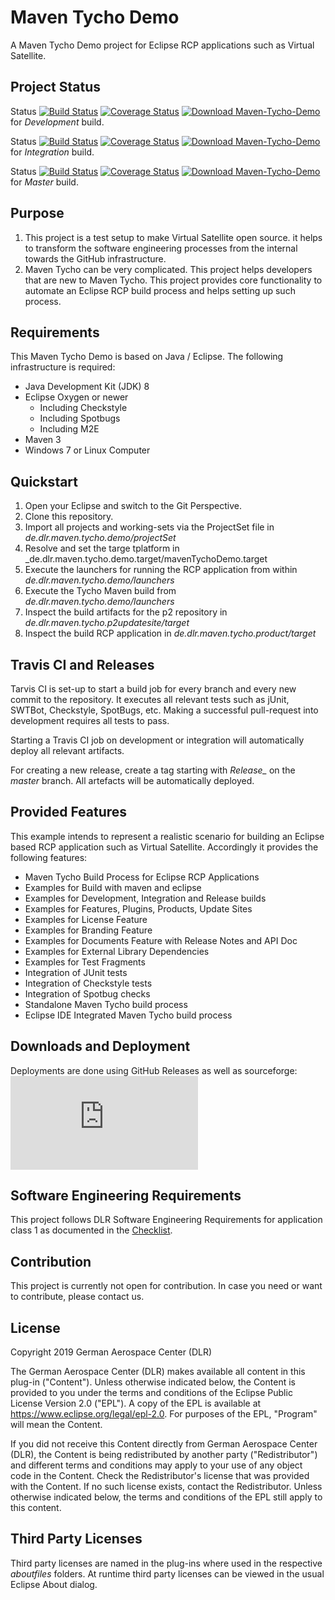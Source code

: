 # Maven Tycho Demo

A Maven Tycho Demo project for Eclipse RCP applications such as Virtual Satellite.

## Project Status

Status [![Build Status](https://travis-ci.org/DLR-SC/Maven-Tycho-Demo.svg?branch=development)](https://travis-ci.org/DLR-SC/Maven-Tycho-Demo) [![Coverage Status](https://codecov.io/gh/DLR-SC/Maven-Tycho-Demo/branch/development/graph/badge.svg)](https://codecov.io/gh/DLR-SC/Maven-Tycho-Demo) [![Download Maven-Tycho-Demo](https://img.shields.io/sourceforge/dt/maven-tycho-demo.svg)](https://sourceforge.net/projects/maven-tycho-demo/files/development/) for *Development* build.

Status [![Build Status](https://travis-ci.org/DLR-SC/Maven-Tycho-Demo.svg?branch=integration)](https://travis-ci.org/DLR-SC/Maven-Tycho-Demo) [![Coverage Status](https://codecov.io/gh/DLR-SC/Maven-Tycho-Demo/branch/integration/graph/badge.svg)](https://codecov.io/gh/DLR-SC/Maven-Tycho-Demo) [![Download Maven-Tycho-Demo](https://img.shields.io/sourceforge/dt/maven-tycho-demo.svg)](https://sourceforge.net/projects/maven-tycho-demo/files/integration/) for *Integration* build.

Status [![Build Status](https://travis-ci.org/DLR-SC/Maven-Tycho-Demo.svg?branch=master)](https://travis-ci.org/DLR-SC/Maven-Tycho-Demo) [![Coverage Status](https://codecov.io/gh/DLR-SC/Maven-Tycho-Demo/branch/master/graph/badge.svg)](https://codecov.io/gh/DLR-SC/Maven-Tycho-Demo) [![Download Maven-Tycho-Demo](https://img.shields.io/sourceforge/dt/maven-tycho-demo.svg)](https://sourceforge.net/projects/maven-tycho-demo/files/release/) for *Master* build.

## Purpose

1. This project is a test setup to make Virtual Satellite open source. it helps to transform the software engineering processes from the internal towards the GitHub infrastructure. 
2. Maven Tycho can be very complicated. This project helps developers that are new to Maven Tycho. This project provides core functionality to automate an Eclipse RCP build process and helps setting up such process.

## Requirements 

This Maven Tycho Demo is based on Java / Eclipse. The following infrastructure is required:
 - Java Development Kit (JDK) 8
 - Eclipse Oxygen or newer
   - Including Checkstyle
   - Including Spotbugs
   - Including M2E
 - Maven 3
 - Windows 7 or Linux Computer

## Quickstart

1. Open your Eclipse and switch to the Git Perspective.
2. Clone this repository.
3. Import all projects and working-sets via the ProjectSet file in _de.dlr.maven.tycho.demo/projectSet_
4. Resolve and set the targe tplatform in _de.dlr.maven.tycho.demo.target/mavenTychoDemo.target
5. Execute the launchers for running the RCP application from within _de.dlr.maven.tycho.demo/launchers_
6. Execute the Tycho Maven build from _de.dlr.maven.tycho.demo/launchers_
7. Inspect the build artifacts for the p2 repository in _de.dlr.maven.tycho.p2updatesite/target_
7. Inspect the build RCP application in _de.dlr.maven.tycho.product/target_

## Travis CI and Releases

Tarvis CI is set-up to start a build job for every branch and every new commit to the repository. It executes all relevant tests such as jUnit, SWTBot, Checkstyle, SpotBugs, etc. Making a successful pull-request into development requires all tests to pass.

Starting a Travis CI job on development or integration will automatically deploy all relevant artifacts.

For creating a new release, create a tag starting with *Release_* on the *master* branch. All artefacts will be automatically deployed.

## Provided Features

This example intends to represent a realistic scenario for building an Eclipse based RCP application such as Virtual Satellite. Accordingly it provides the following features:
 - Maven Tycho Build Process for Eclipse RCP Applications
 - Examples for Build with maven and eclipse
 - Examples for Development, Integration and Release builds
 - Examples for Features, Plugins, Products, Update Sites
 - Examples for License Feature
 - Examples for Branding Feature
 - Examples for Documents Feature with Release Notes and API Doc
 - Examples for External Library Dependencies
 - Examples for Test Fragments	
 - Integration of JUnit tests
 - Integration of Checkstyle tests
 - Integration of Spotbug checks
 - Standalone Maven Tycho build process
 - Eclipse IDE Integrated Maven Tycho build process

## Downloads and Deployment

Deployments are done using GitHub Releases as well as sourceforge: [![Download Maven-Tycho-Demo](https://sourceforge.net/sflogo.php?type=13&group_id=3065053)](https://sourceforge.net/projects/maven-tycho-demo/files/)

## Software Engineering Requirements

This project follows DLR Software Engineering Requirements for application class 1 as documented in the [Checklist](se_checklist_app_class_1.md).
 
## Contribution

This project is currently not open for contribution. In case you need or want to contribute, please contact us. 

## License

Copyright 2019 German Aerospace Center (DLR)

The German Aerospace Center (DLR) makes available all content in this plug-in ("Content").  Unless otherwise indicated below, the Content is provided to you under the terms and conditions of the Eclipse Public License Version 2.0 ("EPL").  A copy of the EPL is available at https://www.eclipse.org/legal/epl-2.0. For purposes of the EPL, "Program" will mean the Content.

If you did not receive this Content directly from German Aerospace Center (DLR), the Content is being redistributed by another party ("Redistributor") and different terms and conditions may apply to your use of any object code in the Content.  Check the Redistributor's license that was provided with the Content.  If no such license exists, contact the Redistributor.  Unless otherwise indicated below, the terms and conditions of the EPL still apply to this content.<p>

## Third Party Licenses

Third party licenses are named in the plug-ins where used in the respective _aboutfiles_ folders. At runtime third party licenses can be viewed in the usual Eclipse About dialog.
